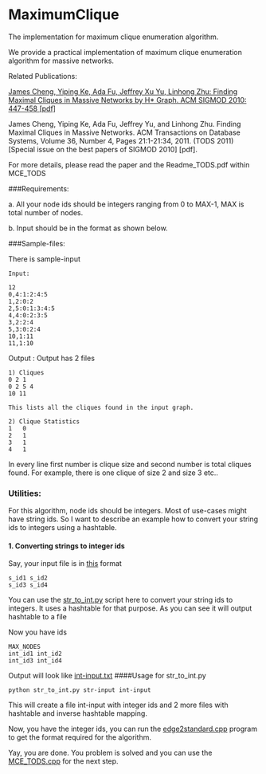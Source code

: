 

# MaximumClique
The implementation for maximum clique enumeration algorithm.

We provide a practical implementation of maximum clique enumeration algorithm for massive networks.

Related Publications:

[James Cheng, Yiping Ke, Ada Fu, Jeffrey Xu Yu, Linhong Zhu: Finding Maximal Cliques in Massive Networks by H* Graph. ACM SIGMOD 2010: 447-458 [pdf]](http://www.isi.edu/~linhong/Papers/TODS11.pdf)


James Cheng, Yiping Ke, Ada Fu, Jeffrey Yu, and Linhong Zhu. Finding Maximal Cliques in Massive Networks. ACM Transactions on Database Systems, Volume 36, Number 4, Pages 21:1-21:34, 2011. (TODS 2011) [Special issue on the best papers of SIGMOD 2010] [pdf].

For more details, please read the paper and the Readme_TODS.pdf within MCE_TODS

###Requirements:

a. All your node ids should be integers ranging from 0 to MAX-1, MAX is total number of nodes.

b. Input should be in the format as shown below. 


###Sample-files: 

There is sample-input 
```
Input:

12
0,4:1:2:4:5
1,2:0:2
2,5:0:1:3:4:5
4,4:0:2:3:5
3,2:2:4
5,3:0:2:4
10,1:11
11,1:10
```
Output : Output has 2 files
```
1) Cliques
0 2 1 
0 2 5 4 
10 11 

This lists all the cliques found in the input graph.

2) Clique Statistics
1	0
2	1
3	1
4	1
```
In every line first number is clique size and second number is total cliques found. For example, there is one clique of size 2 and size 3 etc..


### Utilities:
For this algorithm, node ids should be integers. Most of use-cases might have string ids. So I want to describe an example how to convert your string ids to integers using a hashtable.

#### 1. Converting strings to integer ids
Say, your input file is in [this](https://github.com/linhongseba/MaximumClique/blob/master/sample-files/str-input.txt) format
```
s_id1 s_id2
s_id3 s_id4
```

You can use the [str_to_int.py](https://github.com/linhongseba/MaximumClique/blob/master/util/str_to_int.py) script here to convert your string ids to integers. It uses a hashtable for that purpose. As you can see it will output hashtable to a file

Now you have ids
```
MAX_NODES
int_id1 int_id2
int_id3 int_id4
```
Output will look like [int-input.txt](https://github.com/linhongseba/MaximumClique/blob/master/sample-files/int-input.txt)
####Usage for str_to_int.py
```
python str_to_int.py str-input int-input
```
This will create a file int-input with integer ids and 2 more files with hashtable and inverse hashtable mapping.


Now, you have the integer ids, you can run the [edge2standard.cpp](https://github.com/linhongseba/MaximumClique/blob/master/util/edge2standard.cpp) program to get the format required for the algorithm.

Yay, you are done. You problem is solved and you can use the [MCE_TODS.cpp](https://github.com/linhongseba/MaximumClique/blob/master/MCE_TODS/MCE_TODS.cpp) for the next step. 
















